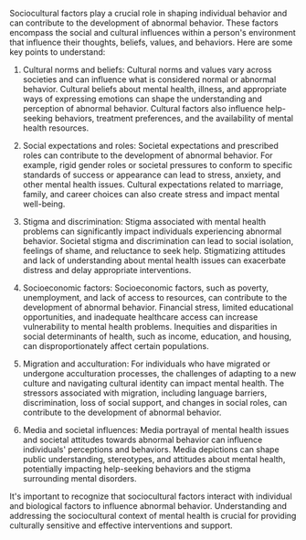 Sociocultural factors play a crucial role in shaping individual behavior
and can contribute to the development of abnormal behavior. These factors
encompass the social and cultural influences within a person's environment
that influence their thoughts, beliefs, values, and behaviors. Here are some
key points to understand:

1. Cultural norms and beliefs: Cultural norms and values vary across
societies and can influence what is considered normal or abnormal
behavior. Cultural beliefs about mental health, illness, and appropriate
ways of expressing emotions can shape the understanding and perception of
abnormal behavior. Cultural factors also influence help-seeking behaviors,
treatment preferences, and the availability of mental health resources.

2. Social expectations and roles: Societal expectations and prescribed
roles can contribute to the development of abnormal behavior. For example,
rigid gender roles or societal pressures to conform to specific standards of
success or appearance can lead to stress, anxiety, and other mental health
issues. Cultural expectations related to marriage, family, and career choices
can also create stress and impact mental well-being.

3. Stigma and discrimination: Stigma associated with mental health problems
can significantly impact individuals experiencing abnormal behavior. Societal
stigma and discrimination can lead to social isolation, feelings of shame,
and reluctance to seek help. Stigmatizing attitudes and lack of understanding
about mental health issues can exacerbate distress and delay appropriate
interventions.

4. Socioeconomic factors: Socioeconomic factors, such as poverty,
unemployment, and lack of access to resources, can contribute to the
development of abnormal behavior. Financial stress, limited educational
opportunities, and inadequate healthcare access can increase vulnerability
to mental health problems. Inequities and disparities in social determinants
of health, such as income, education, and housing, can disproportionately
affect certain populations.

5. Migration and acculturation: For individuals who have migrated or undergone
acculturation processes, the challenges of adapting to a new culture
and navigating cultural identity can impact mental health. The stressors
associated with migration, including language barriers, discrimination,
loss of social support, and changes in social roles, can contribute to the
development of abnormal behavior.

6. Media and societal influences: Media portrayal of mental health issues
and societal attitudes towards abnormal behavior can influence individuals'
perceptions and behaviors. Media depictions can shape public understanding,
stereotypes, and attitudes about mental health, potentially impacting
help-seeking behaviors and the stigma surrounding mental disorders.

It's important to recognize that sociocultural factors interact with individual
and biological factors to influence abnormal behavior. Understanding and
addressing the sociocultural context of mental health is crucial for providing
culturally sensitive and effective interventions and support.
